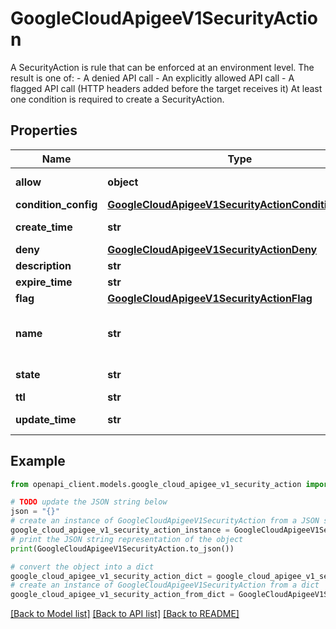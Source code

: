 # GoogleCloudApigeeV1SecurityAction

A SecurityAction is rule that can be enforced at an environment level. The result is one of: - A denied API call - An explicitly allowed API call - A flagged API call (HTTP headers added before the target receives it) At least one condition is required to create a SecurityAction.

## Properties

Name | Type | Description | Notes
------------ | ------------- | ------------- | -------------
**allow** | **object** | Message that should be set in case of an Allow Action. This does not have any fields. | [optional] 
**condition_config** | [**GoogleCloudApigeeV1SecurityActionConditionConfig**](GoogleCloudApigeeV1SecurityActionConditionConfig.md) |  | [optional] 
**create_time** | **str** | Output only. The create time for this SecurityAction. | [optional] [readonly] 
**deny** | [**GoogleCloudApigeeV1SecurityActionDeny**](GoogleCloudApigeeV1SecurityActionDeny.md) |  | [optional] 
**description** | **str** | Optional. An optional user provided description of the SecurityAction. | [optional] 
**expire_time** | **str** | The expiration for this SecurityAction. | [optional] 
**flag** | [**GoogleCloudApigeeV1SecurityActionFlag**](GoogleCloudApigeeV1SecurityActionFlag.md) |  | [optional] 
**name** | **str** | Immutable. This field is ignored during creation as per AIP-133. Please set the &#x60;security_action_id&#x60; field in the CreateSecurityActionRequest when creating a new SecurityAction. Format: organizations/{org}/environments/{env}/securityActions/{security_action} | [optional] 
**state** | **str** | Required. Only an ENABLED SecurityAction is enforced. An ENABLED SecurityAction past its expiration time will not be enforced. | [optional] 
**ttl** | **str** | Input only. The TTL for this SecurityAction. | [optional] 
**update_time** | **str** | Output only. The update time for this SecurityAction. This reflects when this SecurityAction changed states. | [optional] [readonly] 

## Example

```python
from openapi_client.models.google_cloud_apigee_v1_security_action import GoogleCloudApigeeV1SecurityAction

# TODO update the JSON string below
json = "{}"
# create an instance of GoogleCloudApigeeV1SecurityAction from a JSON string
google_cloud_apigee_v1_security_action_instance = GoogleCloudApigeeV1SecurityAction.from_json(json)
# print the JSON string representation of the object
print(GoogleCloudApigeeV1SecurityAction.to_json())

# convert the object into a dict
google_cloud_apigee_v1_security_action_dict = google_cloud_apigee_v1_security_action_instance.to_dict()
# create an instance of GoogleCloudApigeeV1SecurityAction from a dict
google_cloud_apigee_v1_security_action_from_dict = GoogleCloudApigeeV1SecurityAction.from_dict(google_cloud_apigee_v1_security_action_dict)
```
[[Back to Model list]](../README.md#documentation-for-models) [[Back to API list]](../README.md#documentation-for-api-endpoints) [[Back to README]](../README.md)


